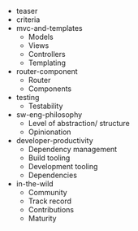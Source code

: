 - teaser
- criteria
- mvc-and-templates
	- Models
	- Views
	- Controllers
	- Templating
- router-component
	- Router
	- Components
- testing
	- Testability
- sw-eng-philosophy
	- Level of abstraction/ structure
	- Opinionation
- developer-productivity
	- Dependency management
	- Build tooling
	- Development tooling
	- Dependencies
- in-the-wild
	- Community
	- Track record
	- Contributions
	- Maturity
